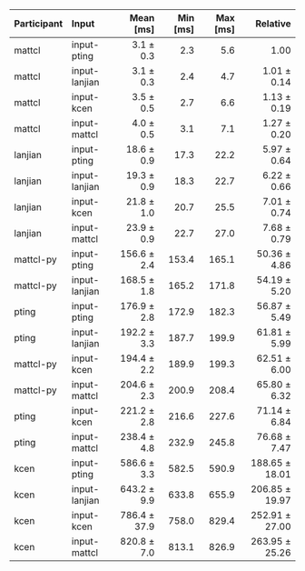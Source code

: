 | Participant | Input | Mean [ms] | Min [ms] | Max [ms] | Relative |
|:---|:---|---:|---:|---:|---:|
| mattcl | input-pting | 3.1 ± 0.3 | 2.3 | 5.6 | 1.00 |
| mattcl | input-lanjian | 3.1 ± 0.3 | 2.4 | 4.7 | 1.01 ± 0.14 |
| mattcl | input-kcen | 3.5 ± 0.5 | 2.7 | 6.6 | 1.13 ± 0.19 |
| mattcl | input-mattcl | 4.0 ± 0.5 | 3.1 | 7.1 | 1.27 ± 0.20 |
| lanjian | input-pting | 18.6 ± 0.9 | 17.3 | 22.2 | 5.97 ± 0.64 |
| lanjian | input-lanjian | 19.3 ± 0.9 | 18.3 | 22.7 | 6.22 ± 0.66 |
| lanjian | input-kcen | 21.8 ± 1.0 | 20.7 | 25.5 | 7.01 ± 0.74 |
| lanjian | input-mattcl | 23.9 ± 0.9 | 22.7 | 27.0 | 7.68 ± 0.79 |
| mattcl-py | input-pting | 156.6 ± 2.4 | 153.4 | 165.1 | 50.36 ± 4.86 |
| mattcl-py | input-lanjian | 168.5 ± 1.8 | 165.2 | 171.8 | 54.19 ± 5.20 |
| pting | input-pting | 176.9 ± 2.8 | 172.9 | 182.3 | 56.87 ± 5.49 |
| pting | input-lanjian | 192.2 ± 3.3 | 187.7 | 199.9 | 61.81 ± 5.99 |
| mattcl-py | input-kcen | 194.4 ± 2.2 | 189.9 | 199.3 | 62.51 ± 6.00 |
| mattcl-py | input-mattcl | 204.6 ± 2.3 | 200.9 | 208.4 | 65.80 ± 6.32 |
| pting | input-kcen | 221.2 ± 2.8 | 216.6 | 227.6 | 71.14 ± 6.84 |
| pting | input-mattcl | 238.4 ± 4.8 | 232.9 | 245.8 | 76.68 ± 7.47 |
| kcen | input-pting | 586.6 ± 3.3 | 582.5 | 590.9 | 188.65 ± 18.01 |
| kcen | input-lanjian | 643.2 ± 9.9 | 633.8 | 655.9 | 206.85 ± 19.97 |
| kcen | input-kcen | 786.4 ± 37.9 | 758.0 | 829.4 | 252.91 ± 27.00 |
| kcen | input-mattcl | 820.8 ± 7.0 | 813.1 | 826.9 | 263.95 ± 25.26 |
